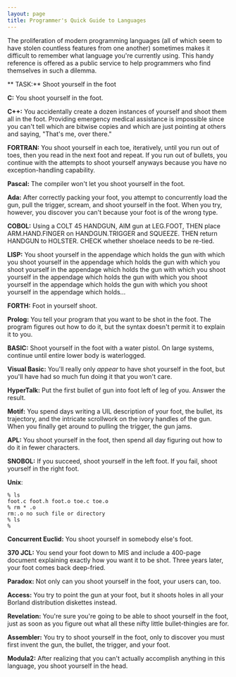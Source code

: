 ```yaml
---
layout: page
title: Programmer's Quick Guide to Languages
---
```

 

The proliferation of modern programming languages (all of which 
seem to have stolen countless features from one another) sometimes makes it 
difficult to remember what language you're currently using. This handy reference 
is offered as a public service to help programmers who find themselves in such 
a dilemma.</p>

** TASK:** Shoot yourself in the foot

**C:** You shoot yourself in the foot.</p>

**C++:** You accidentally create a dozen instances 
of yourself and shoot them all in the foot. Providing emergency medical assistance 
is impossible since you can't tell which are bitwise copies and which are just 
pointing at others and saying, "That's me, over there."</p>

**FORTRAN:** You shoot yourself in each toe, iteratively, 
until you run out of toes, then you read in the next foot and repeat. If you 
run out of bullets, you continue with the attempts to shoot yourself anyways 
because you have no exception-handling capability.</p>

**Pascal:** The compiler won't let you shoot yourself 
in the foot.</p>

**Ada:** After correctly packing your foot, you 
attempt to concurrently load the gun, pull the trigger, scream, and shoot yourself 
in the foot. When you try, however, you discover you can't because your foot 
is of the wrong type.</p>

**COBOL:** Using a COLT 45 HANDGUN, AIM gun at LEG.FOOT, 
THEN place ARM.HAND.FINGER on HANDGUN.TRIGGER and SQUEEZE. THEN return HANDGUN 
to HOLSTER. CHECK whether shoelace needs to be re-tied.</p>

**LISP:** You shoot yourself in the appendage which 
holds the gun with which you shoot yourself in the appendage which holds the 
gun with which you shoot yourself in the appendage which holds the gun with 
which you shoot yourself in the appendage which holds the gun with which you 
shoot yourself in the appendage which holds the gun with which you shoot yourself 
in the appendage which holds...</p>

**FORTH:** Foot in yourself shoot.</p>

**Prolog:** You tell your program that you want 
to be shot in the foot. The program figures out how to do it, but the syntax 
doesn't permit it to explain it to you.</p>

**BASIC:** Shoot yourself in the foot with a water 
pistol. On large systems, continue until entire lower body is waterlogged.</p>

**Visual Basic:** You'll really only _appear_ to 
have shot yourself in the foot, but you'll have had so much fun doing it that 
you won't care.</p>

**HyperTalk:** Put the first bullet of gun into 
foot left of leg of you. Answer the result.</p>

**Motif:** You spend days writing a UIL description 
of your foot, the bullet, its trajectory, and the intricate scrollwork on the 
ivory handles of the gun. When you finally get around to pulling the trigger, 
the gun jams.</p>

**APL:** You shoot yourself in the foot, then spend 
all day figuring out how to do it in fewer characters.</p>

**SNOBOL:** If you succeed, shoot yourself in the 
left foot. If you fail, shoot yourself in the right foot.</p>

**Unix**:

```
% ls
foot.c foot.h foot.o toe.c toe.o
% rm * .o
rm:.o no such file or directory
% ls
% 
```

**Concurrent Euclid:** You shoot yourself in somebody else's foot.</p>

**370 JCL:** You send your foot down to MIS and 
include a 400-page document explaining exactly how you want it to be shot. Three 
years later, your foot comes back deep-fried.</p>

**Paradox:** Not only can you shoot yourself in 
the foot, your users can, too.</p>

**Access:** You try to point the gun at your foot, 
but it shoots holes in all your Borland distribution diskettes instead.</p>

**Revelation:** You're sure you're going to be able 
to shoot yourself in the foot, just as soon as you figure out what all these 
nifty little bullet-thingies are for.</p>

**Assembler:** You try to shoot yourself in the 
foot, only to discover you must first invent the gun, the bullet, the trigger, 
and your foot.</p>

**Modula2:** After realizing that you can't actually 
accomplish anything in this language, you shoot yourself in the head.</p>
